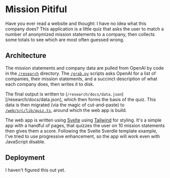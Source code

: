 # Mission Pitiful

Have you ever read a website and thought: I have no idea what this company 
does? This application is a little quiz that asks the user to match a number of 
anonymized mission statements to a company, then collects some totals to see 
which are most often guessed wrong.

## Architecture

The mission statements and company data are pulled from OpenAI by code in the
[`/research`](/research) directory. The [`/grab.py`](/research/grab.py) 
scripts asks OpenAI for a list of companies, their mission statements, and a 
succinct description of what each company does, then writes it to disk.

The final output is written to (`/research/docs/data.json`)
[/research/docs/data.json], which then forms the basis of the quiz. This 
data is then migrated (via the magic of cut-and-paste) to 
[`/web/src/lib/quiz.ts`](/web/src/lib/quiz.ts), around which the web app is 
build.

The web app is written using [Svelte](https://svelte.dev/docs/introduction) 
using [Tailwind](https://tailwindcss.com/docs) for styling. It's a simple 
app with a handful of pages, that quizzes the user on 10 mission statements 
then gives them a score. Following the Svelte Sverdle template example, I've 
tried to use progressive enhancement, so the app will work even with 
JavaScript disable.

## Deployment

I haven't figured this out yet.

